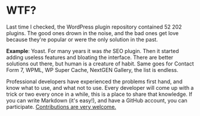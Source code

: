 # WTF?
Last time I checked, the WordPress plugin repository contained 52 202 plugins. The good ones drown in the noise, and the bad ones get love because they're popular or were the only solution in the past.

**Example**: Yoast. For many years it was _the_ SEO plugin. Then it started adding useless features and bloating the interface. There are better solutions out there, but human is a creature of habit. Same goes for Contact Form 7, WPML, WP Super Cache, NextGEN Gallery, the list is endless.

Professional developers have experienced the problems first hand, and know what to use, and what not to use. Every developer will come up with a trick or two every once in a while, this is a place to share that knowledge. If you can write Markdown (it's easy!), and have a GitHub account, you can participate. [Contributions are very welcome.](https://github.com/k1sul1/wp-plugin.pro)
